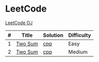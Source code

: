 # LeetCode
[LeetCode OJ](https://leetcode.com/problemset/algorithms/)

|#|Title|Solution|Difficulty|
|---|---|---------|------|  
|1|[Two Sum](https://leetcode.com/problems/two-sum/)|[cpp](./cpp/twoSum.cpp)|Easy|
|2|[Two Sum](https://leetcode.com/problems/add-two-numbers/)|[cpp](./cpp/addTwoNumbers.cpp)|Medium|
